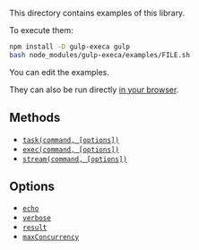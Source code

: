 This directory contains examples of this library.

To execute them:

```bash
npm install -D gulp-execa gulp
bash node_modules/gulp-execa/examples/FILE.sh
```

You can edit the examples.

They can also be run directly
[in your browser](https://repl.it/@ehmicky/gulp-execa).

## Methods

- [`task(command, [options])`](task.gulpfile.js)
- [`exec(command, [options])`](exec.gulpfile.js)
- [`stream(command, [options])`](stream.gulpfile.js)

## Options

- [`echo`](echo.gulpfile.js)
- [`verbose`](verbose.gulpfile.js)
- [`result`](result.gulpfile.js)
- [`maxConcurrency`](max_concurrency.gulpfile.js)

